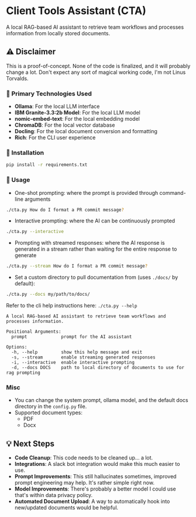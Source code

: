 # Client Tools Assistant (CTA)

A local RAG-based AI assistant to retrieve team workflows and processes information from locally stored documents.

## ⚠️ Disclaimer

This is a proof-of-concept. None of the code is finalized, and it will probably change a lot.
Don't expect any sort of magical working code, I'm not Linus Torvalds.

### 🚀 Primary Technologies Used

- **Ollama**: For the local LLM interface
- **IBM Granite-3.3:2b Model**: For the local LLM model
- **nomic-embed-text**: For the local embedding model
- **ChromaDB**: For the local vector database
- **Docling**: For the local document conversion and formatting
- **Rich**: For the CLI user experience

### 🔗 Installation

```bash
pip install -r requirements.txt
```

### 🏃 Usage

- One-shot prompting: where the prompt is provided through command-line arguments

```bash
./cta.py How do I format a PR commit message? 
```

- Interactive prompting: where the AI can be continuously prompted

```bash
./cta.py --interactive
```

- Prompting with streamed responses: where the AI response is generated in a stream rather than waiting for the entire response to generate

```bash
./cta.py --stream How do I format a PR commit message?
```

- Set a custom directory to pull documentation from (uses `./docs/` by default):

```bash
./cta.py --docs my/path/to/docs/
```

Refer to the cli help instructions here: `./cta.py --help`

```text
A local RAG-based AI assistant to retrieve team workflows and processes information.

Positional Arguments:
  prompt             prompt for the AI assistant

Options:
  -h, --help         show this help message and exit
  -s, --stream       enable streaming generated responses
  -i, --interactive  enable interactive prompting
  -d, --docs DOCS    path to local directory of documents to use for rag prompting
```

### Misc

- You can change the system prompt, ollama model, and the default docs directory in the `config.py` file.
- Supported document types:
  - PDF
  - Docx

## 💡 Next Steps

- **Code Cleanup**: This code needs to be cleaned up... a lot.
- **Integrations**: A slack bot integration would make this much easier to use.
- **Prompt Improvements**: This still hallucinates sometimes, improved prompt engineering may help. It's rather simple right now.
- **Model Improvements**: There's probably a better model I could use that's within data privacy policy.
- **Automated Document Upload**: A way to automatically hook into new/updated documents would be helpful.
